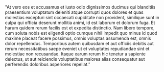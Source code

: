 "At vero eos et accusamus et iusto odio dignissimos ducimus qui 
blanditiis praesentium voluptatum deleniti atque corrupti quos dolores
 et quas molestias excepturi sint occaecati cupiditate non provident, 
 similique sunt in culpa qui officia deserunt mollitia animi, id est 
 laborum et dolorum fuga. Et harum quidem rerum facilis est et expedita 
 distinctio. Nam libero tempore, cum soluta nobis est eligendi optio 
 cumque nihil impedit quo minus id quod maxime placeat facere possimus, 
 omnis voluptas assumenda est, omnis dolor repellendus. Temporibus autem 
 quibusdam et aut officiis debitis aut rerum necessitatibus saepe 
 eveniet ut et voluptates repudiandae sint et molestiae non recusandae. 
 Itaque earum rerum hic tenetur a sapiente delectus, ut aut reiciendis 
 voluptatibus maiores alias consequatur aut perferendis doloribus 
 asperiores repellat."